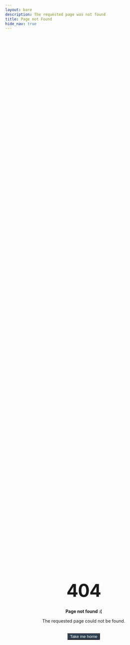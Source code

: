 ```yaml
---
layout: bare
description: The requested page was not found
title: Page not Found
hide_nav: true
---
```



<style type="text/css" media="screen">
  .container {
    margin: 10px auto;
    max-width: 600px;
    text-align: center;
  }
  h1 {
    margin: 30px 0;
    font-size: 4em;
    line-height: 1;
    letter-spacing: -1px;
  }
  .center {
    margin: 0;
    position: absolute;
    top: 50%;
    left: 50%;
    -ms-transform: translate(-50%, -50%);
    transform: translate(-50%, -50%);
  }
</style>

<div class="container">
  <div class="center">
    <h1>404</h1>
    <p><strong>Page not found :(</strong></p>
    <p>The requested page could not be found.</p>
    <br>
    <button style="background-color: #2d3e50;color: #FFFFFF;" type="button" class="btn btn-default" onclick="window.location.
    href='/';"><i class="fa fa-home"></i> Take me home</button>
    
  </div>
</div>
